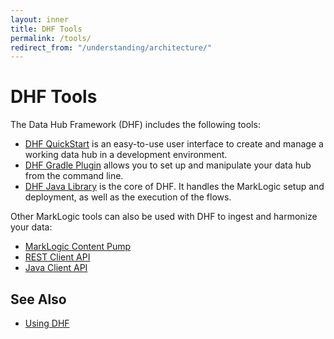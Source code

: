 ```yaml
---
layout: inner
title: DHF Tools
permalink: /tools/
redirect_from: "/understanding/architecture/"
---
```


# DHF Tools

The Data Hub Framework (DHF) includes the following tools:
- [DHF QuickStart](/tools/quickstart/) is an easy-to-use user interface to create and manage a working data hub in a development environment.
- [DHF Gradle Plugin](/tools/gradle-plugin/) allows you to set up and manipulate your data hub from the command line.
- [DHF Java Library](/javadocs/) is the core of DHF. It handles the MarkLogic setup and deployment, as well as the execution of the flows.

Other MarkLogic tools can also be used with DHF to ingest and harmonize your data:
- [MarkLogic Content Pump](https://docs.marklogic.com/guide/mlcp/)
- [REST Client API](https://docs.marklogic.com/REST/client/)
- [Java Client API](https://docs.marklogic.com/javadoc/client/)


## See Also
- [Using DHF](/using/)
